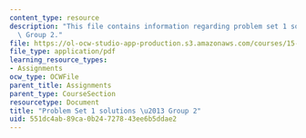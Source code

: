 ```yaml
---
content_type: resource
description: "This file contains information regarding problem set 1 solutions \u2013\
  \ Group 2."
file: https://ol-ocw-studio-app-production.s3.amazonaws.com/courses/15-053-optimization-methods-in-management-science-spring-2013/551dc4ab89ca0b24727843ee6b5ddae2_MIT15_053S13_ps1-2sol.pdf
file_type: application/pdf
learning_resource_types:
- Assignments
ocw_type: OCWFile
parent_title: Assignments
parent_type: CourseSection
resourcetype: Document
title: "Problem Set 1 solutions \u2013 Group 2"
uid: 551dc4ab-89ca-0b24-7278-43ee6b5ddae2
---
```

